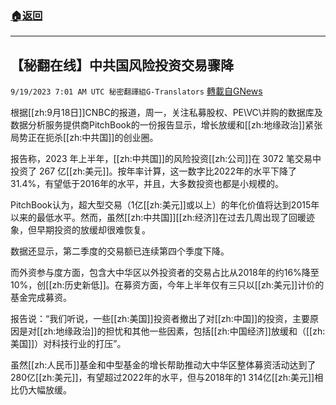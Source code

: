 ###  [:house:返回](README.md)
---


## 【秘翻在线】中共国风险投资交易骤降
`9/19/2023 7:01 AM UTC 秘密翻譯組G-Translators` [轉載自GNews](https://gnews.org/articles/1709968)

根据[[zh:9月18日]]CNBC的报道，周一，关注私募股权、PE\\VC\\并购的数据库及数据分析服务提供商PitchBook的一份报告显示，增长放缓和[[zh:地缘政治]]紧张局势正在扼杀[[zh:中共国]]的创业圈。

报告称，2023 年上半年，[[zh:中共国]]的风险投资[[zh:公司]]在 3072 笔交易中投资了 267 亿[[zh:美元]]。按年率计算，这一数字比2022年的水平下降了31.4%，有望低于2016年的水平，并且，大多数投资也都是小规模的。

PitchBook认为，超大型交易（1亿[[zh:美元]]或以上）的年化价值将达到2015年以来的最低水平。然而，虽然[[zh:中共国]][[zh:经济]]在过去几周出现了回暖迹象，但早期投资的放缓却很难恢复。

数据还显示，第二季度的交易额已连续第四个季度下降。

而外资参与度方面，包含大中华区以外投资者的交易占比从2018年的约16%降至10%，创[[zh:历史新低]]。在募资方面，今年上半年仅有三只以[[zh:美元]]计价的基金完成募资。

报告说：“我们听说，一些[[zh:美国]]投资者撤出了对[[zh:中国]]的投资，主要原因是对[[zh:地缘政治]]的担忧和其他一些因素，包括[[zh:中国经济]]放缓和（[[zh:美国]]）对科技行业的打压”。

虽然[[zh:人民币]]基金和中型基金的增长帮助推动大中华区整体募资活动达到了280亿[[zh:美元]]，有望超过2022年的水平，但与2018年的1 314亿[[zh:美元]]相比仍大幅放缓。
